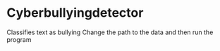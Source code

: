 # Cyberbullyingdetector
Classifies text as bullying
Change the path to the data and then run the program
